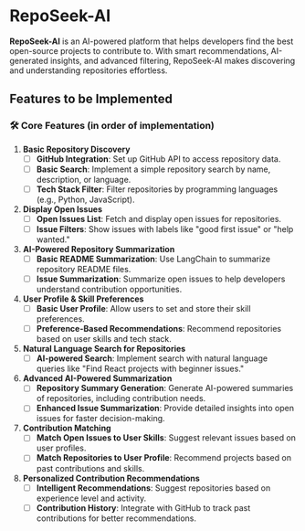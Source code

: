 # RepoSeek-AI  

**RepoSeek-AI** is an AI-powered platform that helps developers find the best open-source projects to contribute to. With smart recommendations, AI-generated insights, and advanced filtering, RepoSeek-AI makes discovering and understanding repositories effortless.  

## Features to be Implemented  

### 🛠️ **Core Features (in order of implementation)**  

1. **Basic Repository Discovery**  
   - [ ] **GitHub Integration**: Set up GitHub API to access repository data.  
   - [ ] **Basic Search**: Implement a simple repository search by name, description, or language.  
   - [ ] **Tech Stack Filter**: Filter repositories by programming languages (e.g., Python, JavaScript).  

2. **Display Open Issues**  
   - [ ] **Open Issues List**: Fetch and display open issues for repositories.  
   - [ ] **Issue Filters**: Show issues with labels like "good first issue" or "help wanted."  

3. **AI-Powered Repository Summarization**  
   - [ ] **Basic README Summarization**: Use LangChain to summarize repository README files.  
   - [ ] **Issue Summarization**: Summarize open issues to help developers understand contribution opportunities.  

4. **User Profile & Skill Preferences**  
   - [ ] **Basic User Profile**: Allow users to set and store their skill preferences.  
   - [ ] **Preference-Based Recommendations**: Recommend repositories based on user skills and tech stack.  

5. **Natural Language Search for Repositories**  
   - [ ] **AI-powered Search**: Implement search with natural language queries like "Find React projects with beginner issues."  

6. **Advanced AI-Powered Summarization**  
   - [ ] **Repository Summary Generation**: Generate AI-powered summaries of repositories, including contribution needs.  
   - [ ] **Enhanced Issue Summarization**: Provide detailed insights into open issues for faster decision-making.  

7. **Contribution Matching**  
   - [ ] **Match Open Issues to User Skills**: Suggest relevant issues based on user profiles.  
   - [ ] **Match Repositories to User Profile**: Recommend projects based on past contributions and skills.  

8. **Personalized Contribution Recommendations**  
   - [ ] **Intelligent Recommendations**: Suggest repositories based on experience level and activity.  
   - [ ] **Contribution History**: Integrate with GitHub to track past contributions for better recommendations.  

